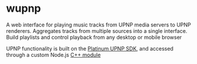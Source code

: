wupnp
=====
A web interface for playing music tracks from UPNP media servers to UPNP renderers.  Aggregates tracks from
multiple sources into a single interface.  Build playlists and control playback from any desktop or mobile
browser

UPNP functionality is built on the [Platinum UPNP SDK](http://sourceforge.net/projects/platinum/), and accessed through a custom Node.js [C++ module](https://github.com/badfortrains/mediaWatcher) 

